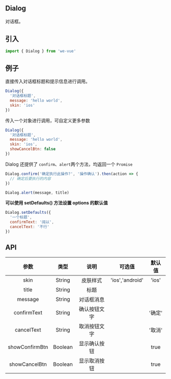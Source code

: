 Dialog
---
对话框。

## 引入

```js
import { Dialog } from 'we-vue'
```

## 例子

直接传入对话框标题和提示信息进行调用。

```js
Dialog({
  '对话框标题',
  message: 'hello world',
  skin: 'ios'
})
```

传入一个对象进行调用，可自定义更多参数

```js
Dialog({
  '对话框标题',
  message: 'hello world',
  skin: 'ios',
  showCancelBtn: false
})
```

Dialog 还提供了 `confirm`、`alert`两个方法，均返回一个 `Promise`

```js
Dialog.confirm('确定执行此操作?', '操作确认').then(action => {
  // 确定后要执行的内容
})
```

```js
Dialog.alert(message, title)
```

**可以使用 setDefaults() 方法设置 options 的默认值**

```js
Dialog.setDefaults({
  '一个标题',
  confirmText: '阔以',
  cancelText: '不行'
})
```

## API

|   参数   |   类型    |   说明   | 可选值  |  默认值  |
| :----: | :-----: | :----: | :--: | :---: |
| skin  | String  |  皮肤样式   | 'ios','android'   |   'ios'    |
| title  | String  |  标题   |      |       |
| message  | String  |  对话框消息   |      |       |
| confirmText  | String  |  确认按钮文字   |      | '确定'    |
| cancelText  | String  |  取消按钮文字   |      | '取消'    |
| showConfirmBtn | Boolean | 显示确认按钮 |      | true |
| showCancelBtn | Boolean | 显示取消按钮 |      | true |
